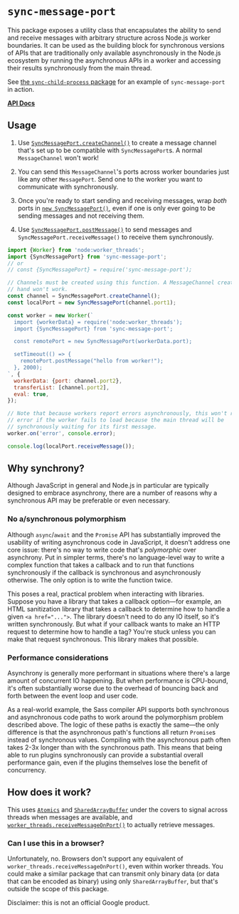 # `sync-message-port`

This package exposes a utility class that encapsulates the ability to send and
receive messages with arbitrary structure across Node.js worker boundaries. It
can be used as the building block for synchronous versions of APIs that are
traditionally only available asynchronously in the Node.js ecosystem by running
the asynchronous APIs in a worker and accessing their results synchronously from
the main thread.

See [the `sync-child-process` package] for an example of `sync-message-port` in
action.

[the `sync-child-process` package]: https://github.com/sass/sync-child-process

[**API Docs**]

[**API Docs**]: https://sass.github.io/sync-message-port/classes/SyncMessagePort.html

## Usage

1. Use [`SyncMessagePort.createChannel()`] to create a message channel that's
   set up to be compatible with `SyncMessagePort`s. A normal `MessageChannel`
   won't work!

2. You can send this `MessageChannel`'s ports across worker boundaries just like
   any other `MessagePort`. Send one to the worker you want to communicate with
   synchronously.

3. Once you're ready to start sending and receiving messages, wrap *both* ports
   in [`new SyncMessagePort()`], even if one is only ever going to be sending
   messages and not receiving them.

4. Use [`SyncMessagePort.postMessage()`] to send messages and
   `SyncMessagePort.receiveMessage()` to receive them synchronously.

[`SyncMessagePort.createChannel()`]: https://sass.github.io/sync-message-port/classes/SyncMessagePort.html#createChannel
[`new SyncMessagePort()`]: https://sass.github.io/sync-message-port/classes/SyncMessagePort.html#constructor
[`SyncMessagePort.postMessage()`]: https://sass.github.io/sync-message-port/classes/SyncMessagePort.html#postMessage
[`SyncMessagePort.receiveMessage()`]: https://sass.github.io/sync-message-port/classes/SyncMessagePort.html#receiveMessage

```js
import {Worker} from 'node:worker_threads';
import {SyncMessagePort} from 'sync-message-port';
// or
// const {SyncMessagePort} = require('sync-message-port');

// Channels must be created using this function. A MessageChannel created by
// hand won't work.
const channel = SyncMessagePort.createChannel();
const localPort = new SyncMessagePort(channel.port1);

const worker = new Worker(`
  import {workerData} = require('node:worker_threads');
  import {SyncMessagePort} from 'sync-message-port';

  const remotePort = new SyncMessagePort(workerData.port);

  setTimeout(() => {
    remotePort.postMessage("hello from worker!");
  }, 2000);
`, {
  workerData: {port: channel.port2},
  transferList: [channel.port2],
  eval: true,
});

// Note that because workers report errors asynchronously, this won't report an
// error if the worker fails to load because the main thread will be
// synchronously waiting for its first message.
worker.on('error', console.error);

console.log(localPort.receiveMessage());
```

## Why synchrony?

Although JavaScript in general and Node.js in particular are typically designed
to embrace asynchrony, there are a number of reasons why a synchronous API may
be preferable or even necessary.

### No a/synchronous polymorphism

Although `async`/`await` and the `Promise` API has substantially improved the
usability of writing asynchronous code in JavaScript, it doesn't address one
core issue: there's no way to write code that's *polymorphic* over asynchrony.
Put in simpler terms, there's no language-level way to write a complex function
that takes a callback and to run that functions synchronously if the callback is
synchronous and asynchronously otherwise. The only option is to write the
function twice.

This poses a real, practical problem when interacting with libraries. Suppose
you have a library that takes a callback option—for example, an HTML
sanitization library that takes a callback to determine how to handle a given
`<a href="...">`. The library doesn't need to do any IO itself, so it's written
synchronously. But what if your callback wants to make an HTTP request to
determine how to handle a tag? You're stuck unless you can make that request
synchronous. This library makes that possible.

### Performance considerations

Asynchrony is generally more performant in situations where there's a large
amount of concurrent IO happening. But when performance is CPU-bound, it's often
substantially worse due to the overhead of bouncing back and forth between the
event loop and user code.

As a real-world example, the Sass compiler API supports both synchronous and
asynchronous code paths to work around the polymorphism problem described above.
The logic of these paths is exactly the same—the only difference is that the
asynchronous path's functions all return `Promise`s instead of synchronous
values. Compiling with the asynchronous path often takes 2-3x longer than with
the synchronous path. This means that being able to run plugins synchronously
can provide a substantial overall performance gain, even if the plugins
themselves lose the benefit of concurrency.

## How does it work?

This uses [`Atomics`] and [`SharedArrayBuffer`] under the covers to signal
across threads when messages are available, and
[`worker_threads.receiveMessageOnPort()`] to actually retrieve messages.

[`Atomics`]: https://developer.mozilla.org/en-US/docs/Web/JavaScript/Reference/Global_Objects/Atomics
[`SharedArrayBuffer`]: https://developer.mozilla.org/en-US/docs/Web/JavaScript/Reference/Global_Objects/SharedArrayBuffer
[`worker_threads.receiveMessageOnPort()`]: https://nodejs.org/api/worker_threads.html#workerreceivemessageonportport

### Can I use this in a browser?

Unfortunately, no. Browsers don't support any equivalent of
`worker_threads.receiveMessageOnPort()`, even within worker threads. You could
make a similar package that can transmit only binary data (or data that can be
encoded as binary) using only `SharedArrayBuffer`, but that's outside the scope
of this package.

Disclaimer: this is not an official Google product.
